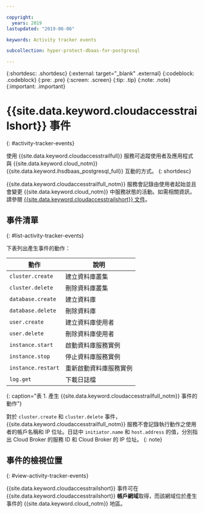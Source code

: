 ```yaml
---

copyright:
  years: 2019
lastupdated: "2019-06-06"

keywords: Activity tracker events

subcollection: hyper-protect-dbaas-for-postgresql

---
```


{:shortdesc: .shortdesc}
{:external: target="_blank" .external}
{:codeblock: .codeblock}
{:pre: .pre}
{:screen: .screen}
{:tip: .tip}
{:note: .note}
{:important: .important}

# {{site.data.keyword.cloudaccesstrailshort}} 事件
{: #activity-tracker-events}

使用 {{site.data.keyword.cloudaccesstrailfull}} 服務可追蹤使用者及應用程式與 {{site.data.keyword.cloud_notm}} {{site.data.keyword.ihsdbaas_postgresql_full}} 互動的方式。
{: shortdesc}

{{site.data.keyword.cloudaccesstrailfull_notm}} 服務會記錄由使用者起始並且會變更 {{site.data.keyword.cloud_notm}} 中服務狀態的活動。如需相關資訊，請參閱 [{{site.data.keyword.cloudaccesstrailshort}} 文件](/docs/services/Activity-Tracker-with-LogDNA?topic=logdnaat-getting-started)。

## 事件清單
{: #list-activity-tracker-events}

下表列出產生事件的動作：

|動作|說明|
| ---------------------- | ----------------------------------------- |
|`cluster.create`|建立資料庫叢集|
|`cluster.delete`|刪除資料庫叢集|
|`database.create`|建立資料庫|
|`database.delete`|刪除資料庫|
|`user.create`|建立資料庫使用者|
|`user.delete`|刪除資料庫使用者|
|`instance.start`|啟動資料庫服務實例|
|`instance.stop`|停止資料庫服務實例|
|`instance.restart`|重新啟動資料庫服務實例|
|`log.get`|下載日誌檔|
{: caption="表 1. 產生 {{site.data.keyword.cloudaccesstrailfull_notm}} 事件的動作"}

對於 `cluster.create` 和 `cluster.delete` 事件，{{site.data.keyword.cloudaccesstrailfull_notm}} 服務不會記錄執行動作之使用者的帳戶名稱和 IP 位址。日誌中 `initiator.name` 和 `host.address` 的值，分別指出 Cloud Broker 的服務 ID 和 Cloud Broker 的 IP 位址。
{: note}

## 事件的檢視位置
{: #view-activity-tracker-events}

<!-- Option 2: Add the following sentence if your service sends events to the account domain. -->

{{site.data.keyword.cloudaccesstrailshort}} 事件可在 {{site.data.keyword.cloudaccesstrailshort}} **帳戶網域**取得，而該網域位於產生事件的 {{site.data.keyword.cloud_notm}} 地區。
